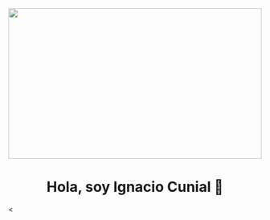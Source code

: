<div align="center">
  <img src="https://media.giphy.com/media/26tn33aiTi1jkl6H6/giphy.gif" width="100%" height="300"/>
  <h1>Hola, soy Ignacio Cunial 👋</h1>
</div>

<
